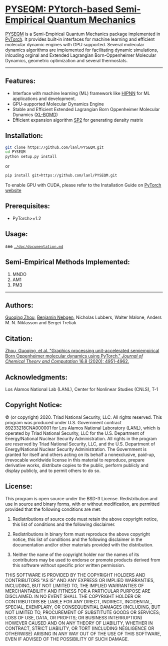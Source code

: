 # [PYSEQM: PYtorch-based Semi-Empirical Quantum Mechanics](https://github.com/lanl/PYSEQM)

[PYSEQM](https://github.com/lanl/PYSEQM) is a Semi-Empirical Quantum Mechanics package implemented in [PyTorch](http://pytorch.org). It provides built-in interfaces for machine learning and efficient molecular dynamic engines with GPU supported. Several molecular dynamics algorithms are implemented for facilitating dynamic simulations, inlcuding orginal and Extended Lagrangian Born-Oppenheimer Molecular Dynamics, geometric optimization and  several thermostats. 

<hr/>

## Features:

* Interface with machine learning (ML) framework like [HIPNN](https://aip.scitation.org/doi/abs/10.1063/1.5011181) for ML applications and development.
* GPU-supported Molecular Dynamics Engine
* Stable and Efficient Extended Lagrangian Born Oppenheimer Molecular Dynamics ([XL-BOMD](https://aip.scitation.org/doi/full/10.1063/1.3148075))
* Efficient expansion algorithm [SP2](https://journals.aps.org/prb/abstract/10.1103/PhysRevB.66.155115) for generating density matrix


## Installation:

```bash
git clone https://github.com/lanl/PYSEQM.git
cd PYSEQM
python setup.py install
```
or
```bash
pip install git+https://github.com/lanl/PYSEQM.git
```

To enable GPU with CUDA, please refer to the Installation Guide on [PyTorch website](https://pytorch.org/)

## Prerequisites:
* PyTorch>=1.2

## Usage:
see [```./doc/documentation.md```](./doc/documentation.md)

## Semi-Empirical Methods Implemented:
1. MNDO
2. AM1
3. PM3

<hr/>

## Authors:

[Guoqing Zhou](mailto:guoqingz@usc.edu), [Benjamin Nebgen](mailto:bnebgen@lanl.gov), Nicholas Lubbers, Walter Malone, Anders M. N. Niklasson and Sergei Tretiak

## Citation:
[Zhou, Guoqing, et al. "Graphics processing unit-accelerated semiempirical Born Oppenheimer molecular dynamics using PyTorch." *Journal of Chemical Theory and Computation* 16.8 (2020): 4951-4962.](https://pubs.acs.org/doi/full/10.1021/acs.jctc.0c00243)

## Acknowledgments:
Los Alamos National Lab (LANL), Center for Nonlinear Studies (CNLS), T-1

## Copyright Notice:

© (or copyright) 2020. Triad National Security, LLC. All rights reserved.
This program was produced under U.S. Government contract 89233218CNA000001 for Los Alamos
National Laboratory (LANL), which is operated by Triad National Security, LLC for the U.S.
Department of Energy/National Nuclear Security Administration. All rights in the program are
reserved by Triad National Security, LLC, and the U.S. Department of Energy/National Nuclear
Security Administration. The Government is granted for itself and others acting on its behalf a
nonexclusive, paid-up, irrevocable worldwide license in this material to reproduce, prepare
derivative works, distribute copies to the public, perform publicly and display publicly, and to permit
others to do so.

## License:

This program is open source under the BSD-3 License.
Redistribution and use in source and binary forms, with or without
modification, are permitted provided that the following conditions are met:

1. Redistributions of source code must retain the above copyright notice, this
   list of conditions and the following disclaimer.

2. Redistributions in binary form must reproduce the above copyright notice,
   this list of conditions and the following disclaimer in the documentation
   and/or other materials provided with the distribution.

3. Neither the name of the copyright holder nor the names of its
   contributors may be used to endorse or promote products derived from
   this software without specific prior written permission.

THIS SOFTWARE IS PROVIDED BY THE COPYRIGHT HOLDERS AND CONTRIBUTORS "AS IS"
AND ANY EXPRESS OR IMPLIED WARRANTIES, INCLUDING, BUT NOT LIMITED TO, THE
IMPLIED WARRANTIES OF MERCHANTABILITY AND FITNESS FOR A PARTICULAR PURPOSE ARE
DISCLAIMED. IN NO EVENT SHALL THE COPYRIGHT HOLDER OR CONTRIBUTORS BE LIABLE
FOR ANY DIRECT, INDIRECT, INCIDENTAL, SPECIAL, EXEMPLARY, OR CONSEQUENTIAL
DAMAGES (INCLUDING, BUT NOT LIMITED TO, PROCUREMENT OF SUBSTITUTE GOODS OR
SERVICES; LOSS OF USE, DATA, OR PROFITS; OR BUSINESS INTERRUPTION) HOWEVER
CAUSED AND ON ANY THEORY OF LIABILITY, WHETHER IN CONTRACT, STRICT LIABILITY,
OR TORT (INCLUDING NEGLIGENCE OR OTHERWISE) ARISING IN ANY WAY OUT OF THE USE
OF THIS SOFTWARE, EVEN IF ADVISED OF THE POSSIBILITY OF SUCH DAMAGE.